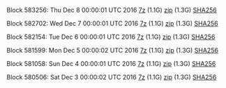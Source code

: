 Block 583256: Thu Dec  8 00:00:01 UTC 2016 [7z](https://transfer.sh/PeYmj/bootstrap.dat.20161208.7z) (1.1G) [zip](https://transfer.sh/TOsu3/bootstrap.dat.20161208.zip) (1.3G) [SHA256](https://transfer.sh/73g5c/sha256.txt)

Block 582702: Wed Dec  7 00:00:01 UTC 2016 [7z](https://transfer.sh/NYm6i/bootstrap.dat.20161207.7z) (1.1G) [zip](https://transfer.sh/sIHxx/bootstrap.dat.20161207.zip) (1.3G) [SHA256](https://transfer.sh/wfK6w/sha256.txt)

Block 582154: Tue Dec  6 00:00:01 UTC 2016 [7z](https://transfer.sh/niURw/bootstrap.dat.20161206.7z) (1.1G) [zip](https://transfer.sh/Gabdo/bootstrap.dat.20161206.zip) (1.3G) [SHA256](https://transfer.sh/3hykV/sha256.txt)

Block 581599: Mon Dec  5 00:00:02 UTC 2016 [7z](https://transfer.sh/tRwr5/bootstrap.dat.20161205.7z) (1.1G) [zip](https://transfer.sh/cZsvS/bootstrap.dat.20161205.zip) (1.3G) [SHA256](https://transfer.sh/14JUgj/sha256.txt)

Block 581058: Sun Dec  4 00:00:01 UTC 2016 [7z](https://transfer.sh/vEkCx/bootstrap.dat.20161204.7z) (1.1G) [zip](https://transfer.sh/d3YXb/bootstrap.dat.20161204.zip) (1.3G) [SHA256](https://transfer.sh/xROgx/sha256.txt)

Block 580506: Sat Dec  3 00:00:02 UTC 2016 [7z](https://transfer.sh/ApO1u/bootstrap.dat.20161203.7z) (1.1G) [zip](https://transfer.sh/13aVuM/bootstrap.dat.20161203.zip) (1.3G) [SHA256](https://transfer.sh/trGuV/sha256.txt)
